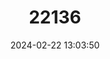 ---
title: "22136"
category: "Tridacna derasa"
draft: false
date: 2024-02-22 13:03:50
languages:
  English: ["Southern Giant Clam"]
---
